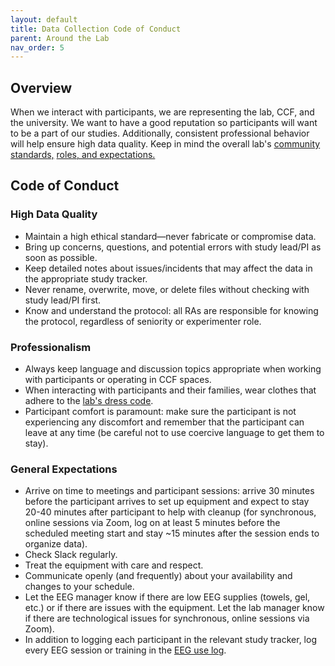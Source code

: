 ```yaml
---
layout: default
title: Data Collection Code of Conduct
parent: Around the Lab
nav_order: 5
---
```


## Overview
When we interact with participants, we are representing the lab, CCF, and the university. We want to have a good reputation so participants will want to be a part of our studies. Additionally, consistent professional behavior will help ensure high data quality. Keep in mind the overall lab's [community standards,](https://ndclab.github.io/wiki/docs/around-the-lab/community-standards.html) [roles, and expectations.](https://ndclab.github.io/wiki/docs/around-the-lab/roles-expectations.html)

## Code of Conduct
### High Data Quality
* Maintain a high ethical standard—never fabricate or compromise data.
* Bring up concerns, questions, and potential errors with study lead/PI as soon as possible.
* Keep detailed notes about issues/incidents that may affect the data in the appropriate study tracker.
* Never rename, overwrite, move, or delete files without checking with study lead/PI first.
* Know and understand the protocol: all RAs are responsible for knowing the protocol, regardless of seniority or experimenter role.

### Professionalism
* Always keep language and discussion topics appropriate when working with participants or operating in CCF spaces.
* When interacting with participants and their families, wear clothes that adhere to the [lab's dress code](https://ndclab.github.io/wiki/docs/around-the-lab/roles-expectations.html).
* Participant comfort is paramount: make sure the participant is not experiencing any discomfort and remember that the participant can leave at any time (be careful not to use coercive language to get them to stay).

### General Expectations
* Arrive on time to meetings and participant sessions: arrive 30 minutes before the participant arrives to set up equipment and expect to stay 20-40 minutes after participant to help with cleanup (for synchronous, online sessions via Zoom, log on at least 5 minutes before the scheduled meeting start and stay ~15 minutes after the session ends to organize data).
* Check Slack regularly.
* Treat the equipment with care and respect.
* Communicate openly (and frequently) about your availability and changes to your schedule.
* Let the EEG manager know if there are low EEG supplies (towels, gel, etc.) or if there are issues with the equipment. Let the lab manager know if there are technological issues for synchronous, online sessions via Zoom).
* In addition to logging each participant in the relevant study tracker, log every EEG session or training in the [EEG use log](https://docs.google.com/spreadsheets/d/1LGCHEbIzNx4Aaf4Tcmqo4WBsMIxzlRkiVOQ7i5APAC0/edit?usp=sharing).
